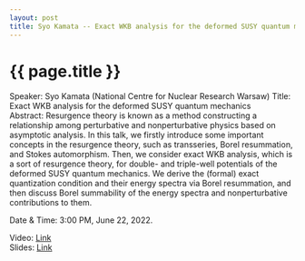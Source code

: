 ```yaml
---
layout: post
title: Syo Kamata -- Exact WKB analysis for the deformed SUSY quantum mechanics
---
```


{{ page.title }}
================

Speaker: Syo Kamata (National Centre for Nuclear Research Warsaw)
Title: Exact WKB analysis for the deformed SUSY quantum mechanics  
Abstract: Resurgence theory is known as a method constructing a relationship among perturbative and nonperturbative physics based on asymptotic analysis. In this talk, we firstly introduce some important concepts in the resurgence theory, such as transseries, Borel resummation, and Stokes automorphism. Then, we consider exact WKB analysis, which is a sort of resurgence theory, for double- and triple-well potentials of the deformed SUSY quantum mechanics. We derive the (formal) exact quantization condition and their energy spectra via Borel resummation, and then discuss Borel summability of the energy spectra and nonperturbative contributions to them.  

Date & Time: 3:00 PM, June 22, 2022.

Video: [Link](https://www.bilibili.com/video/BV1e94y1y7Lb?share_source=copy_web)  
Slides: [Link](http://jointhepth.github.io/files/2022-6-22-Syo-Kamata.pdf)
